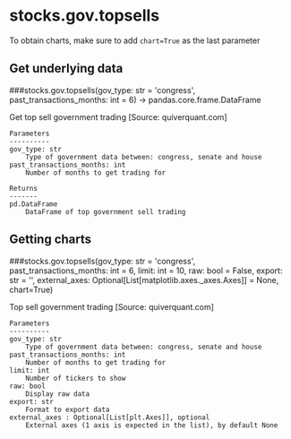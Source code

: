 # stocks.gov.topsells

To obtain charts, make sure to add `chart=True` as the last parameter

## Get underlying data 
###stocks.gov.topsells(gov_type: str = 'congress', past_transactions_months: int = 6) -> pandas.core.frame.DataFrame

Get top sell government trading [Source: quiverquant.com]

    Parameters
    ----------
    gov_type: str
        Type of government data between: congress, senate and house
    past_transactions_months: int
        Number of months to get trading for

    Returns
    -------
    pd.DataFrame
        DataFrame of top government sell trading

## Getting charts 
###stocks.gov.topsells(gov_type: str = 'congress', past_transactions_months: int = 6, limit: int = 10, raw: bool = False, export: str = '', external_axes: Optional[List[matplotlib.axes._axes.Axes]] = None, chart=True)

Top sell government trading [Source: quiverquant.com]

    Parameters
    ----------
    gov_type: str
        Type of government data between: congress, senate and house
    past_transactions_months: int
        Number of months to get trading for
    limit: int
        Number of tickers to show
    raw: bool
        Display raw data
    export: str
        Format to export data
    external_axes : Optional[List[plt.Axes]], optional
        External axes (1 axis is expected in the list), by default None
